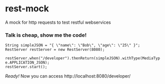 rest-mock
=========

A mock for http requests to test restful webservices
<br />



### Talk is cheap, show me the code!


  `String simpleJSON = "{ \"name\": \"Bob\", \"age\": \"25\" }";`<br />
  `RestServer restServer = new RestServer(8080);`
  
  `restServer.when("/developer").thenReturn(simpleJSON).withType(MediaType.APPLICATION_JSON);`<br />
  `restServer.start();`


*Ready!* 
Now you can access http://localhost:8080/developer/